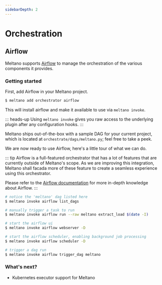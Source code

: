 ```yaml
---
sidebarDepth: 2
---
```


# Orchestration

## Airflow

Meltano supports [Airflow](https://apache.airflow.org) to manage the orchestration of the various components it provides.

### Getting started

First, add Airflow in your Meltano project.

```bash
$ meltano add orchestrator airflow
```

This will install airflow and make it available to use via `meltano invoke`. 

::: heads-up
Using `meltano invoke` gives you raw access to the underlying plugin after any configuration hooks.
:::

Meltano ships out-of-the-box with a sample DAG for your current project, which is located at `orchestrate/dags/meltano.py`; feel free to take a peek.

We are now ready to use Airflow, here's a little tour of what we can do.

::: tip
Airflow is a full-featured orchestrator that has a lot of features that are currently outside of Meltano's scope. As we are improving this integration, Meltano shall facada more of these feature to create a seamless experience using this orchestrator.

Please refer to the [Airflow documentation]() for more in-depth knowledge about Airflow.
:::

```bash
# notice the 'meltano' dag listed here
$ meltano invoke airflow list_dags

# manually trigger a task to run
$ meltano invoke airflow run --raw meltano extract_load $(date -I)

# start the airflow ui
$ meltano invoke airflow webserver -D

# start the airflow scheduler, enabling background job processing
$ meltano invoke airflow scheduler -D

# trigger a dag run
$ meltano invoke airflow trigger_dag meltano
```

### What's next?

  - Kubernetes executor support for Meltano

